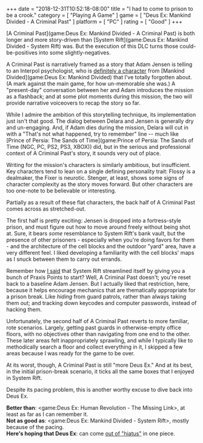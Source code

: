 +++
date = "2018-12-31T10:52:18-08:00"
title = "I had to come to prison to be a crook."
category = [ "Playing A Game" ]
game = [ "Deus Ex: Mankind Divided - A Criminal Past" ]
platform = [ "PC" ]
rating = [ "Good" ]
+++

[A Criminal Past](game:Deus Ex: Mankind Divided - A Criminal Past) is both longer and more story-driven than [System Rift](game:Deus Ex: Mankind Divided - System Rift) was.  But the execution of this DLC turns those could-be-positives into some slightly-negatives.

A Criminal Past is narratively framed as a story that Adam Jensen is telling to an Interpol psychologist, who is <a href="http://deusex.wikia.com/wiki/Delara_Auzenne">definitely a character</a> from [Mankind Divided](game:Deus Ex: Mankind Divided) that I've totally forgotten about.  (A mark against the main game, for how un-memorable she was.)  A "present-day" conversation between her and Adam introduces the mission as a flashback; and at some plot moments during this mission, the two will provide narrative voiceovers to recap the story so far.

While I admire the ambition of this storytelling technique, its implementation just isn't that good.  The dialog between Delara and Jensen is generally dry and un-engaging.  And, if Adam dies during the mission, Delara will cut in with a "That's not what happened, try to remember" line -- much like [Prince of Persia: The Sands of Time](game:Prince of Persia: The Sands of Time (NGC, PC, PS2, PS3, XBOX)) did, but in the serious and professional context of A Criminal Past's story, it sounds very out of place.

Writing for the mission's characters is similarly ambitious, but insufficient.  Key characters tend to lean on a single defining personality trait: Flossy is a dealmaker, the Fixer is neurotic.  Stenger, at least, shows some signs of character complexity as the story moves forward.  But other characters are too one-note to be believable or interesting.

Partially as a result of these flat characters, the back half of A Criminal Past comes across as stretched-out.

The first half is pretty exciting: Jensen is dropped into a fortress-style prison, and must figure out how to move around freely without being shot at.  Sure, it bears <i>some</i> resemblance to System Rift's bank vault, but the presence of other prisoners - especially when you're doing favors for them - and the architecture of the cell blocks and the outdoor "yard" area, have a very different feel.  I liked developing a familiarity with the cell blocks' maps as I snuck between them to carry out errands.

Remember how [I said]($SiteBaseURL$2018/12/29/augmented-bank-heist/) that System Rift streamlined itself by giving you a bunch of Praxis Points to start?  Well, A Criminal Past doesn't; you're reset back to a baseline Adam Jensen.  But I actually liked that restriction, here, because it helps encourage mechanics that are thematically appropriate for a prison break.  Like <i>hiding</i> from guard patrols, rather than always taking them out; and tracking down keycodes and computer passwords, instead of hacking them.

Unfortunately, the second half of A Criminal Past reverts to more familiar, rote scenarios.  Largely, getting past guards in otherwise-empty office floors, with no objectives other than navigating from one end to the other.  These later areas felt inappropriately sprawling, and while I typically like to methodically search a floor and collect everything in it, I skipped a few areas because I was ready for the game to be over.

At its worst, though, A Criminal Past is still "more Deus Ex."  And at its best, in the initial prison-break scenario, it ticks all the same boxes that I enjoyed in System Rift.

Despite its pacing problem, this is another worthy excuse to dive back into Deus Ex.

<b>Better than</b>: <game:Deus Ex: Human Revolution - The Missing Link>, at least as far as I can remember it.  
<b>Not as good as</b>: <game:Deus Ex: Mankind Divided - System Rift>, mostly because of the pacing.  
<b>Here's hoping that Deus Ex</b>: can come <a href="https://www.eurogamer.net/articles/2017-01-30-dont-expect-another-deus-ex-game-anytime-soon">out of "hiatus"</a> in one piece.
